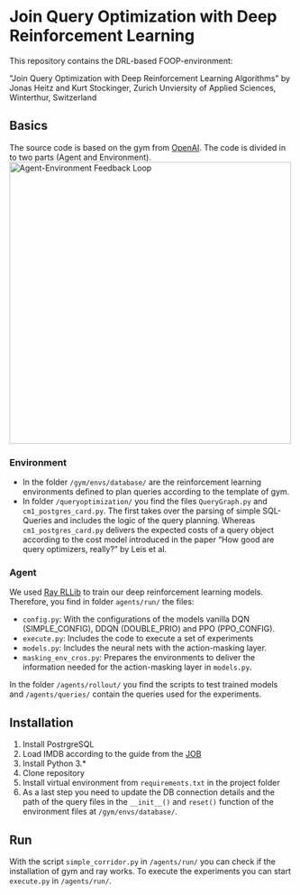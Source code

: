 # Join Query Optimization with Deep Reinforcement Learning
This repository contains the DRL-based FOOP-environment:

"Join Query Optimization with Deep Reinforcement Learning Algorithms" 
by Jonas Heitz and Kurt Stockinger, Zurich Unviersity of Applied Sciences, Winterthur, Switzerland

## Basics
The source code is based on the gym from [OpenAI]( https://github.com/openai/gym). The code is divided in to two parts (Agent and Environment).
<img src="https://miro.medium.com/max/1808/1*WOYVzYnF-rbdcgZU2Wt9Yw.png" alt="Agent-Environment Feedback Loop" width="500"/>

### Environment
* In the folder `/gym/envs/database/` are the reinforcement learning environments defined to plan queries according to the template of gym.
* In folder `/queryoptimization/` you find the files `QueryGraph.py` and `cm1_postgres_card.py`. The first takes over the parsing of simple SQL-Queries and includes the logic of the query planning. Whereas `cm1_postgres_card.py` delivers the expected costs of a query object according to the cost model introduced in the paper “How good are query optimizers, really?” by Leis et al.

### Agent
We used [Ray RLLib]( https://ray.readthedocs.io/en/latest/rllib.html) to train our deep reinforcement learning models. Therefore, you find in folder `agents/run/` the files:
* `config.py`: With the configurations of the models vanilla DQN (SIMPLE_CONFIG), DDQN (DOUBLE_PRIO) and PPO (PPO_CONFIG).
* `execute.py`: Includes the code to execute a set of experiments
* `models.py`: Includes the neural nets with the action-masking layer.
* `masking_env_cros.py`: Prepares the environments to deliver the information needed for the action-masking layer in `models.py`.

In the folder `/agents/rollout/` you find the scripts to test trained models and `/agents/queries/` contain the queries used for the experiments.

## Installation
1. Install PostrgreSQL
1. Load IMDB according to the guide from the [JOB](https://github.com/gregrahn/join-order-benchmark)
1. Install Python 3.*
1. Clone repository
1. Install virtual environment from `requirements.txt` in the project folder
1. As a last step you need to update the DB connection details and the path of the query files in the `__init__()` and `reset()` function of the environment files at `/gym/envs/database/`.

## Run
With the script `simple_corridor.py`  in  `/agents/run/` you can check if the installation of gym and ray works.
To execute the experiments you can start `execute.py`  in `/agents/run/`.
